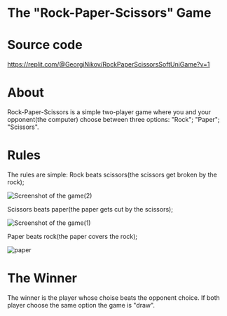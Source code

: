 # The "Rock-Paper-Scissors" Game

# Source code
https://replit.com/@GeorgiNikov/RockPaperScissorsSoftUniGame?v=1
# About
Rock-Paper-Scissors is a simple two-player game where you and your opponent(the computer) choose between three options: "Rock"; "Paper"; "Scissors".
# Rules
The rules are simple:
Rock beats scissors(the scissors get broken by the rock);

![Screenshot of the game(2)](https://user-images.githubusercontent.com/122818055/214552958-8c138f70-8ed3-440c-8e42-8b223574896a.png)

Scissors beats paper(the paper gets cut by the scissors);

![Screenshot of the game(1)](https://user-images.githubusercontent.com/122818055/214552598-69d8eb94-ab51-46e5-bb33-8d011cea162c.png)

Paper beats rock(the paper covers the rock);

![paper](https://user-images.githubusercontent.com/122818055/214553733-d20434fa-17a8-41c9-bd13-725892778631.png)

# The Winner
The winner is the player whose choise beats the opponent choice.
If both player choose the same option the game is "draw".




